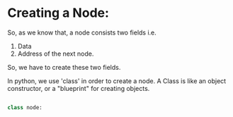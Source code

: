 # Creating a Node:

So, as we know that, a node consists two fields i.e. 
1. Data
2. Address of the next node.

So, we have to create these two fields.

In python, we use 'class' in order to create a node.
A Class is like an object constructor, or a "blueprint" for creating objects.

```py

class node:

   
```

